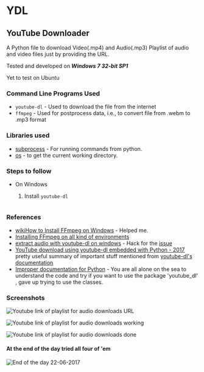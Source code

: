 # YDL
## YouTube Downloader

A Python file to download Video(.mp4) and Audio(.mp3) Playlist of audio and video files just by providing the URL.

Tested and developed on ***Windows 7 32-bit SP1***

Yet to test on Ubuntu

### Command Line Programs Used
  * `youtube-dl` - Used to download the file from the internet
  * `ffmpeg` - Used for postprocess data, i.e., to convert file from .webm to .mp3 format
  
### Libraries used
  * [subprocess](https://docs.python.org/3/library/subprocess.html#older-high-level-api) - For running commands from python.
  * [os](https://docs.python.org/3/library/os.html) - to get the current working directory.
  
### Steps to follow
  * On Windows 
     1. Install `youtube-dl`
        
        ```pip install youtube-dl
        ```
### References
  * [wikiHow to Install FFmpeg on Windows](http://www.wikihow.com/Install-FFmpeg-on-Windows) - Helped me.
  * [Installing FFmpeg on all kind of environments](https://github.com/adaptlearning/adapt_authoring/wiki/Installing-FFmpeg)
  * [extract audio with youtube-dl on windows](https://stackoverflow.com/a/42745019) - Hack for the [issue](https://github.com/NixOS/nixpkgs/issues/5236) 
  * [YouTube download using youtube-dl embedded with Python - 2017](http://www.bogotobogo.com/VideoStreaming/YouTube/youtube-dl-embedding.php) pretty useful summary of important stuff mentioned from [youtube-dl's documentation](https://github.com/rg3/youtube-dl)
  * [Improper documentation for Python](https://github.com/rg3/youtube-dl/blob/master/youtube_dl/YoutubeDL.py) - You are all alone on the sea to understand the code and try if you want to use the package 'youtube_dl' , gave up trying to use the classes.
  
### Screenshots

![Youtube link of playlist for audio downloads URL](/../Jaiimmortal-wPlaylists/Audio_playlist.png?raw=true "0")

![Youtube link of playlist for audio downloads working](/../Jaiimmortal-wPlaylists/Audio_playlist(1).png?raw=true "1")

![Youtube link of playlist for audio downloads done](/../Jaiimmortal-wPlaylists/Audio_playlist(2).png?raw=true "2")

#### At the end of the day tried all four of 'em 

![End of the day 22-06-2017](/../Jaiimmortal-wPlaylists/EOD.png?raw=true "3")

